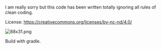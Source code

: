 I am really sorry but this code has been written totally ignoring all rules of clean coding.


License:
https://creativecommons.org/licenses/by-nc-nd/4.0/

![88x31.png](https://bitbucket.org/repo/RLg9gk/images/3545031518-88x31.png)

Build with gradle.